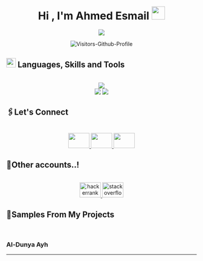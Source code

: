 <h1 align="center"><b>Hi , I'm Ahmed Esmail </b><img src="https://media.giphy.com/media/hvRJCLFzcasrR4ia7z/giphy.gif" width="35"></h1>

<p align="center">
  <a href="https://github.com/DenverCoder1/readme-typing-svg">
    <img src="https://readme-typing-svg.herokuapp.com?font=Time+New+Roman&color=cyan&size=25&center=true&vCenter=true&width=600&height=100&lines=I'm+Ahmed+Mohamed+Mohamed+Esmail..&hearts;++;Android+App+Developer;Computer+Science+Student;Java+%2B+Kotlin+%3D+%E2%99%A5;Active+Learner/Researcher;Love+to+learn+new+stuffs..<3">
  </a>
</p>

<p align="center">
  <img src="https://komarev.com/ghpvc/?username=ahmedmmesmail&label=Visitors-Github-Profile&style=flat-square" alt="Visitors-Github-Profile">
</p>



###
## <img src="https://media2.giphy.com/media/QssGEmpkyEOhBCb7e1/giphy.gif?cid=ecf05e47a0n3gi1bfqntqmob8g9aid1oyj2wr3ds3mg700bl&rid=giphy.gif" width ="25"><b> Languages, Skills and Tools</b>
<br>
<div align="center">
    <img src="https://skillicons.dev/icons?i=java,kotlin,html,css,cpp,python" /><br>
    <img src="https://skillicons.dev/icons?i=github,androidstudio,vscode,sqlite" />
   <img src="https://skillicons.dev/icons?i=firebase,gradle,idea"/>
</div>

###
## <b>🖇️Let's Connect</b>
<br>
<div align='left'>

<div align="center">
  <a href="https://linkedin.com/in/ahmedmmesmail" target="blank"><img src="https://skillicons.dev/icons?i=linkedin" width="56" height="40" />
  </a>
  <a href="mailto:ahmedmme.26@gmail.com" target="_blank"><img src="https://skillicons.dev/icons?i=gmail"  width="56" height="40"/>
  </a>
  <a href="https://linkedin.com/in/ahmedmmesmail" target="blank"><img src="https://skillicons.dev/icons?i=instagram"  width="56" height="40"/>
  </a>
  </div>

  
  ###
## <b>🤞Other accounts..!</b>
<br>
<div align='left'>

<div align="center">

  <a href="https://www.hackerrank.com/profile/am8064671" target="_blank">
    <img src="https://raw.githubusercontent.com/maurodesouza/profile-readme-generator/master/src/assets/icons/social/hackerrank/default.svg" width="56" height="40" alt="hackerrank logo"  />
  </a>
  <a href="https://stackoverflow.com/users/20845756/ahmed-esmail" target="_blank">
    <img src="https://raw.githubusercontent.com/maurodesouza/profile-readme-generator/master/src/assets/icons/social/stackoverflow/default.svg" width="56" height="40" alt="stackoverflow logo"  />
    
  </a>
</div>

## <b>🚀Samples From My Projects</b>
<br>
<h3>Al-Dunya Ayh</h3>
  
<hr>

